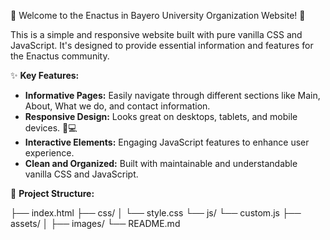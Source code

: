 👋 Welcome to the Enactus in Bayero University Organization Website! 🏫

This is a simple and responsive website built with pure vanilla CSS and JavaScript. It's designed to provide essential information and features for the Enactus community.

✨ **Key Features:**

* **Informative Pages:** Easily navigate through different sections like Main, About, What we do, and contact information.
* **Responsive Design:** Looks great on desktops, tablets, and mobile devices. 📱💻
* **Interactive Elements:** Engaging JavaScript features to enhance user experience.
* **Clean and Organized:** Built with maintainable and understandable vanilla CSS and JavaScript.

📂 **Project Structure:**

├── index.html
├── css/
│   └── style.css
└── js/
└── custom.js
├── assets/
│   ├── images/
└── README.md
